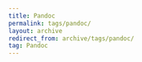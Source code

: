 ```yaml
---
title: Pandoc
permalink: tags/pandoc/
layout: archive
redirect_from: archive/tags/pandoc/
tag: Pandoc
---
```


